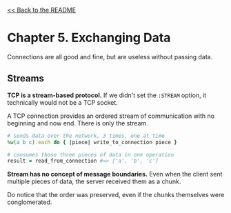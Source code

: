 [&lt;&lt; Back to the README](README.md)

# Chapter 5. Exchanging Data

Connections are all good and fine, but are useless without passing data.

## Streams

**TCP is a stream-based protocol.** If we didn't set the `:STREAM` option, it
technically would not be a TCP socket.

A TCP connection provides an ordered stream of communication with no beginning
and now end. There is only the stream.

```ruby
# sends data over the network, 3 times, one at time 
%w(a b c).each do { |piece| write_to_connection piece }

# consumes those three pieces of data in one operation
result = read_from_connection #=> ['a', 'b', 'c']
```

**Stream has no concept of message boundaries.** Even when the client sent
multiple pieces of data, the server received them as a chunk.

Do notice that the order was preserved, even if the chunks themselves were
conglomerated.
